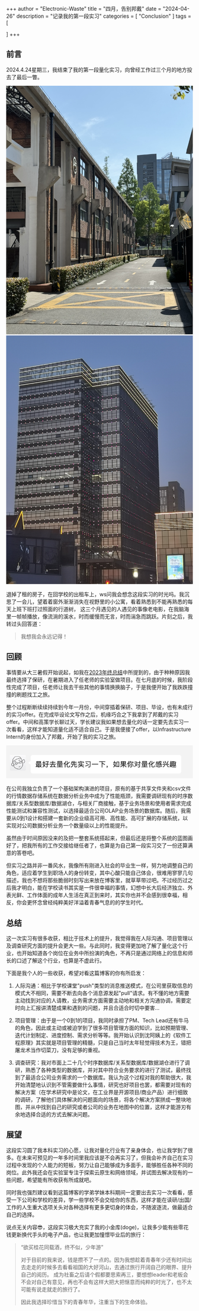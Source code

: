 +++
author = "Electronic-Waste"
title = "四月，告别邦戴"
date = "2024-04-26"
description = "记录我的第一段实习"
categories = [
    "Conclusion"
]
tags = [
   
]
+++

## 前言

2024.4.24星期三，我结束了我的第一段量化实习，向曾经工作过三个月的地方投去了最后一瞥。

![离职的午后](img/bonditech1.JPG) ![出门就是购物广场](img/bonditech2.JPG) 

退掉了租的房子，在回学校的出租车上，ws问我会想念这段实习的时光吗。我沉思了一会儿，望着着窗外渐渐消失在视野里的小公寓，看着熟悉到不能再熟悉的每天上班下班打过照面的行道树，
这三个月遇见的人遇见的事像老电影，在我脑海里一帧帧播放，像流淌的溪水，时而缓慢而无言，时而湍急而跳跃。片刻之后，我转过头回答道：

> 我想我会永远记得！

## 回顾

事情要从大三暑假开始说起，如我在[2023年终总结](https://blog.electronicwaste.cn/p/2023年度总结/)中所提到的，由于种种原因我最终选择了保研，在暑期进入了任老师的实验室做项目。在七月底的时候，我阶段性完成了项目，任老师让我去干些其他的事情换换脑子，于是我便开始了我跌跌撞撞的刷题找工之旅。

整个过程断断续续持续到今年一月份，中间穿插着保研、项目、毕设，也有未成行的实习offer。在完成毕设论文写作之后，机缘巧合之下我拿到了邦戴的实习offer。中间和高策学长聊过天，学长建议我如果想去量化的话一定要先去实习一次看看，这样才能知道量化适不适合自己。于是我便接了offer，以Infrastructure Intern的身份加入了邦戴，开始了我的实习之旅。

![学长的建议](img/gc.png)

在公司我独立负责了一个基础架构演进的项目，原有的基于共享文件夹和csv文件的行情数据存储系统在数据分析业务中成为了性能瓶颈，我需要调研现有的时序数据库/关系型数据库/数据湖仓，与相关厂商接触，基于业务场景和使用者需求完成性能测试和兼容性测试，以选择最适合公司OLAP业务场景的数据库。随后，我需要从0到1设计和搭建一套新的企业级高可用、高性能、高可扩展的存储系统，以实现对公司数据分析业务一个数量级以上的性能提升。

虽然由于时间原因没来的及把一整套系统搭起来，但最后还是将整个系统的蓝图画好了，把我所有的工作交接给继任者了，也算是为自己第一段实习交了一份还算满意的答卷吧。

但实习之路并非一番风水，我像所有刚进入社会的毕业生一样，努力地调整自己的角色，适应着学生到职场人的身份转变，其中心酸只能自己体会，很难用寥寥几句描述，我也不想将那些脆弱时刻写出来放在博客里，就草草带过吧。不过经历过之后我才明白，能在学校读书其实是一件很幸福的事情，幻想中长大后经济独立、外表光鲜、工作体面的成年人生活在真正到来时，其实你也并不会感到很幸福，相反，你会更怀念曾经纯粹美好洋溢着青春气息的的学生时代。

## 总结

这一次实习有很多收获，相比于技术上的提升，我觉得我在人际沟通、项目管理以及调查研究方面的提升会更大一些。与此同时，我变得更加地了解了量化这个行业，也开始知道各个岗位在业务中所扮演的角色，不再只是通过网络上的信息和师长的口述了解这个行业，也算是不虚此行。

下面是我个人的一些收获，希望对看这篇博客的你有所启发：

1. 人际沟通：相比于学校课堂"push"类型的消息推送模式，在公司里获取信息的模式大不相同，需要不断去向各个消息源发起"pull"请求。有不懂的地方需要主动找到对应的人请教，业务需求方面需要主动地和相关方沟通协调，需要定时向上汇报讲清楚成果和遇到的问题，并且合适合时切中要害...

2. 项目管理：由于是一个0到1的项目，我同时承担了PM、Tech Lead还有牛马的角色，因此或主动或被迫学到了很多项目管理方面的知识，比如预期管理、迭代计划制定、进度控制、需求分析等等。我开始认识到沈阿姨上的《软件工程原理》其实就是项目管理的精髓，只是自己当时太年轻觉得技术为王，错把屠龙术当作切菜刀，没有足够的重视。

3. 调查研究：我对市面上二十几个时序数据库/关系型数据库/数据湖仓进行了调研，熟悉了各种类型的数据库，并对其中符合业务要求的进行了测试，最终找到了最适合公司业务需求的一个数据库。我认为这个过程对我的帮助很大，我开始清楚地认识到不管需要做什么事情，研究也好项目也罢，都需要对现有的解决方案（在学术研究中是论文，在工业界是开源项目/商业产品）进行细致的调研，了解他们具体解决的问题面向的场景，将各个解决方案拼成一整块地图，并从中找到自己的研究或者公司的业务在地图中的位置，这样才能游刃有余地选择合适的方式去解决问题。

## 展望

这段实习圆了我本科实习的心愿，让我对量化行业有了亲身体会，也让我学到了很多。在未来可预见的一年多时间里我应该是不会再实习了，但我会补齐自己在实习过程中发现的个人能力的短板，努力让自己能够成为多面手，能够胜任各种不同的岗位。此外我还会在实验室专注于探索云原生和网络领域，并试图去解决现有的一些问题，希望能有所收获有所成就吧。

同时我也强烈建议看到这篇博客的学弟学妹本科期间一定要出去实习一次看看，感受一下公司和学校的差异，学一些学校不会交给你的东西，这样才能在读研/出国/工作的人生重大选项关头对各种选择有更多更切身的体会，不随波逐流，做最适合自己的选择。

说点无关内容😎，这段实习极大充实了我的小金库(doge)，让我多少能有些零花钱更新换代手头的电子产品，也让我更加憧憬毕业后的旅行：

> “欲买桂花同载酒，终不似，少年游”
> 
> 对于目前的我来说，钱是攒不了一点的。因为我想趁着青春年少还有时间出去走走的时候多去看看祖国的大好河山，去通过旅行开阔自己的眼界、提升自己的阅历。
> 成为社畜之后请个假都要思索再三，要想想leader和老板会不会对自己有意见，再也不会有这样大把大把惬意而纯粹的时光了，也不太可能有说走就走的旅行了。
> 
> 因此我选择珍惜当下的青春年华，注重当下的生命体验。

